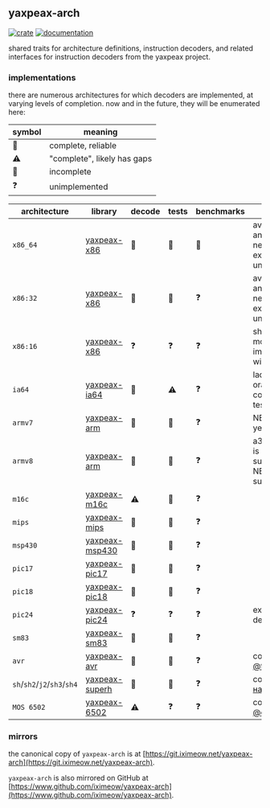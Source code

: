 ## yaxpeax-arch

[![crate](https://img.shields.io/crates/v/yaxpeax-arch.svg?logo=rust)](https://crates.io/crates/yaxpeax-arch)
[![documentation](https://docs.rs/yaxpeax-arch/badge.svg)](https://docs.rs/yaxpeax-arch)

shared traits for architecture definitions, instruction decoders, and related interfaces for instruction decoders from the yaxpeax project.

### implementations

there are numerous architectures for which decoders are implemented, at varying levels of completion. now and in the future, they will be enumerated here:

| symbol | meaning |
| ------ | ------- |
| 🥳 | complete, reliable |
| ⚠️| "complete", likely has gaps |
| 🚧 | incomplete |
| ❓ | unimplemented |


| architecture | library | decode | tests | benchmarks | note |
| ------------ | ------- | ------ | ----- | ---------- | ---- |
| `x86_64` | [yaxpeax-x86](https://www.github.com/iximeow/yaxpeax-x86) | 🥳 | 🥳 | 🚧 | avx2, avx512, and some newer extensions unsupported |
| `x86:32` | [yaxpeax-x86](https://www.github.com/iximeow/yaxpeax-x86) | 🥳 | 🥳 | ❓ | avx2, avx512, and some newer extensions unsupported |
| `x86:16` | [yaxpeax-x86](https://www.github.com/iximeow/yaxpeax-x86) | ❓ | ❓ | ❓ | should share most but not all implementation with `x86:32` |
| `ia64` | [yaxpeax-ia64](https://www.github.com/iximeow/yaxpeax-ia64) | 🥳 | ⚠️ | ❓ | lack of a good oracle has complicated testing |
| `armv7` | [yaxpeax-arm](https://www.github.com/iximeow/yaxpeax-arm) | 🚧 | 🚧 | ❓ | NEON is not yet supported |
| `armv8` | [yaxpeax-arm](https://www.github.com/iximeow/yaxpeax-arm) | 🚧 | 🚧 | ❓ | a32 decoding is not yet supported, NEON is not supported |
| `m16c` | [yaxpeax-m16c](https://www.github.com/iximeow/yaxpeax-m16c) | ⚠️ | 🚧 | ❓ | |
| `mips` | [yaxpeax-mips](https://www.github.com/iximeow/yaxpeax-mips) | 🚧 | 🚧 | ❓ | |
| `msp430` | [yaxpeax-msp430](https://www.github.com/iximeow/yaxpeax-msp430) | 🚧 | 🚧 | ❓ | |
| `pic17` | [yaxpeax-pic17](https://www.github.com/iximeow/yaxpeax-pic17) | 🚧 | 🚧 | ❓ | |
| `pic18` | [yaxpeax-pic18](https://www.github.com/iximeow/yaxpeax-pic18) | 🚧 | 🚧 | ❓ | |
| `pic24` | [yaxpeax-pic24](https://www.github.com/iximeow/yaxpeax-pic24) | ❓ | ❓ | ❓ | exists, but only decodes `NOP` |
| `sm83` | [yaxpeax-sm83](https://www.github.com/iximeow/yaxpeax-sm83) | 🥳 | 🚧 | ❓ | |
| `avr` | [yaxpeax-avr](https://github.com/The6P4C/yaxpeax-avr) | 🥳 | 🚧 | ❓ | contributed by [@the6p4c](https://twitter.com/The6P4C)! |
| `sh`/`sh2`/`j2`/`sh3`/`sh4` | [yaxpeax-superh](https://git.sr.ht/~nabijaczleweli/yaxpeax-superh) | 🥳 | 🚧 | ❓ | contributed by [наб](https://nabijaczleweli.xyz) |
| `MOS 6502` | [yaxpeax-6502](https://github.com/cr1901/yaxpeax-6502) | ⚠️ | ❓ | ❓ | contributed by [@cr1901](https://www.twitter.com/cr1901) |

### mirrors

the canonical copy of `yaxpeax-arch` is at [https://git.iximeow.net/yaxpeax-arch](https://git.iximeow.net/yaxpeax-arch).

`yaxpeax-arch` is also mirrored on GitHub at [https://www.github.com/iximeow/yaxpeax-arch](https://www.github.com/iximeow/yaxpeax-arch).
